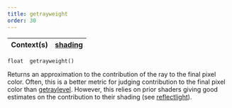 ```yaml
---
title: getrayweight
order: 30
---
```

| Context(s) | [shading](../contexts/shading.html) |
| --- | --- |

`float  getrayweight()`

Returns an approximation to the contribution of the ray to the final
pixel color. Often, this is a better metric for judging contribution to
the final pixel color than [getraylevel](./getraylevel "Returns the depth of the ray tree for the current shading."). However, this
relies on prior shaders giving good estimates on the contribution to
their shading (see [reflectlight](./reflectlight "Computes the amount of reflected light which hits the surface.")).

